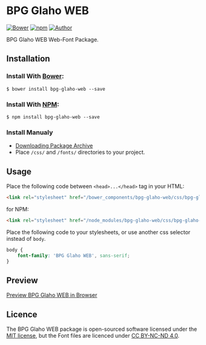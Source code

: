 # BPG Glaho WEB

[![Bower](https://img.shields.io/bower/v/bpg-glaho-web.svg)](http://bower.io/search/?q=bpg-glaho-web)
[![npm](https://img.shields.io/npm/v/bpg-glaho-web.svg)](https://www.npmjs.com/package/bpg-glaho-web)
[![Author](https://img.shields.io/badge/Font_Author-Besarion_Gugushvili-blue.svg)](https://github.com/web-fonts/bpg-glaho-web)

BPG Glaho WEB Web-Font Package.

## Installation

### Install With [Bower](http://bower.io):

```
$ bower install bpg-glaho-web --save
```

### Install With [NPM](https://www.npmjs.com):

```
$ npm install bpg-glaho-web --save
```

### Install Manualy

* [Downloading Package Archive](https://github.com/web-fonts/bpg-glaho-web/archive/master.zip)
* Place `/css/` and `/fonts/` directories to your project.

## Usage

Place the following code between `<head>...</head>` tag in your HTML:

```html
<link rel="stylesheet" href="/bower_components/bpg-glaho-web/css/bpg-glaho-web.css">
```

for NPM:

```html
<link rel="stylesheet" href="/node_modules/bpg-glaho-web/css/bpg-glaho-web.css">
```

Place the following code to your stylesheets, or use another css selector instead of `body`.

```css
body {
    font-family: 'BPG Glaho WEB', sans-serif;
}
```

## Preview

[Preview BPG Glaho WEB in Browser](http://web-fonts.ge/bpg-glaho-web)

## Licence

The BPG Glaho WEB package is open-sourced software licensed under the [MIT license](http://opensource.org/licenses/MIT), but the Font files are licenced under [CC BY-NC-ND 4.0](http://creativecommons.org/licenses/by-nc-nd/4.0/).